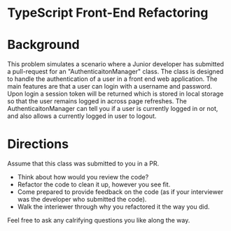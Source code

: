 # TypeScript Front-End Refactoring

# Background
This problem simulates a scenario where a Junior developer has submitted a pull-request for an "AuthenticaitonManager" class.  The class is designed to handle the authentication of a user in a front end web application.  The main features are that a user can login with a username and password.  Upon login a session token will be returned which is stored in local storage so that the user remains logged in across page refreshes.  The AuthenticaitonManager can tell you if a user is currently logged in or not, and also allows a currently logged in user to logout.

# Directions
Assume that this class was submitted to you in a PR.  

  * Think about how would you review the code?
  * Refactor the code to clean it up, however you see fit.
  * Come prepared to provide feedback on the code (as if your interviewer was the developer who submitted the code).
  * Walk the interiewer through why you refactored it the way you did.

Feel free to ask any calrifying questions you like along the way.